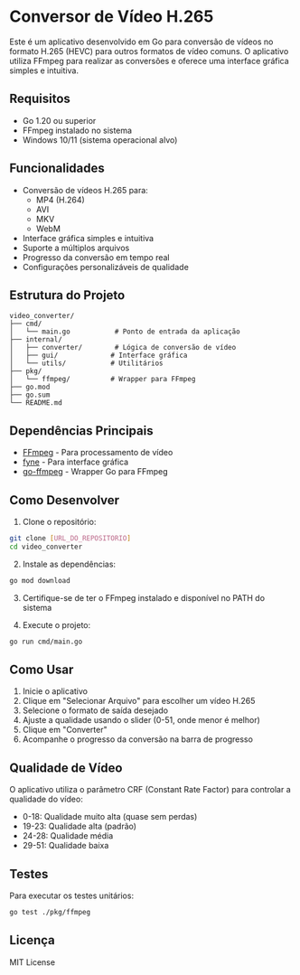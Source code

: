 # Conversor de Vídeo H.265

Este é um aplicativo desenvolvido em Go para conversão de vídeos no formato H.265 (HEVC) para outros formatos de vídeo comuns. O aplicativo utiliza FFmpeg para realizar as conversões e oferece uma interface gráfica simples e intuitiva.

## Requisitos

- Go 1.20 ou superior
- FFmpeg instalado no sistema
- Windows 10/11 (sistema operacional alvo)

## Funcionalidades

- Conversão de vídeos H.265 para:
  - MP4 (H.264)
  - AVI
  - MKV
  - WebM
- Interface gráfica simples e intuitiva
- Suporte a múltiplos arquivos
- Progresso da conversão em tempo real
- Configurações personalizáveis de qualidade

## Estrutura do Projeto

```
video_converter/
├── cmd/
│   └── main.go           # Ponto de entrada da aplicação
├── internal/
│   ├── converter/        # Lógica de conversão de vídeo
│   ├── gui/             # Interface gráfica
│   └── utils/           # Utilitários
├── pkg/
│   └── ffmpeg/          # Wrapper para FFmpeg
├── go.mod
├── go.sum
└── README.md
```

## Dependências Principais

- [FFmpeg](https://ffmpeg.org/) - Para processamento de vídeo
- [fyne](https://fyne.io/) - Para interface gráfica
- [go-ffmpeg](https://github.com/xfrr/goffmpeg) - Wrapper Go para FFmpeg

## Como Desenvolver

1. Clone o repositório:
```bash
git clone [URL_DO_REPOSITORIO]
cd video_converter
```

2. Instale as dependências:
```bash
go mod download
```

3. Certifique-se de ter o FFmpeg instalado e disponível no PATH do sistema

4. Execute o projeto:
```bash
go run cmd/main.go
```

## Como Usar

1. Inicie o aplicativo
2. Clique em "Selecionar Arquivo" para escolher um vídeo H.265
3. Selecione o formato de saída desejado
4. Ajuste a qualidade usando o slider (0-51, onde menor é melhor)
5. Clique em "Converter"
6. Acompanhe o progresso da conversão na barra de progresso

## Qualidade de Vídeo

O aplicativo utiliza o parâmetro CRF (Constant Rate Factor) para controlar a qualidade do vídeo:
- 0-18: Qualidade muito alta (quase sem perdas)
- 19-23: Qualidade alta (padrão)
- 24-28: Qualidade média
- 29-51: Qualidade baixa

## Testes

Para executar os testes unitários:
```bash
go test ./pkg/ffmpeg
```

## Licença

MIT License 